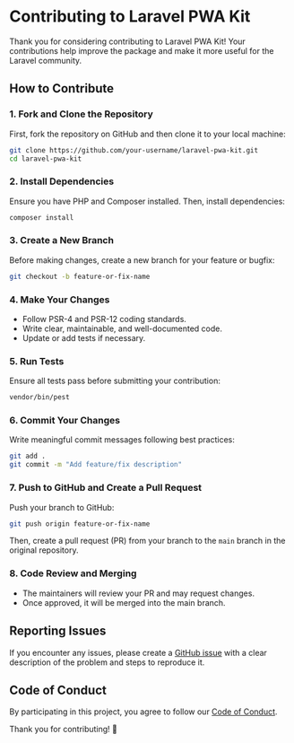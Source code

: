 # Contributing to Laravel PWA Kit

Thank you for considering contributing to Laravel PWA Kit! Your contributions help improve the package and make it more useful for the Laravel community.

## How to Contribute

### 1. Fork and Clone the Repository
First, fork the repository on GitHub and then clone it to your local machine:
```sh
git clone https://github.com/your-username/laravel-pwa-kit.git
cd laravel-pwa-kit
```

### 2. Install Dependencies
Ensure you have PHP and Composer installed. Then, install dependencies:
```sh
composer install
```

### 3. Create a New Branch
Before making changes, create a new branch for your feature or bugfix:
```sh
git checkout -b feature-or-fix-name
```

### 4. Make Your Changes
- Follow PSR-4 and PSR-12 coding standards.
- Write clear, maintainable, and well-documented code.
- Update or add tests if necessary.

### 5. Run Tests
Ensure all tests pass before submitting your contribution:
```sh
vendor/bin/pest
```

### 6. Commit Your Changes
Write meaningful commit messages following best practices:
```sh
git add .
git commit -m "Add feature/fix description"
```

### 7. Push to GitHub and Create a Pull Request
Push your branch to GitHub:
```sh
git push origin feature-or-fix-name
```
Then, create a pull request (PR) from your branch to the `main` branch in the original repository.

### 8. Code Review and Merging
- The maintainers will review your PR and may request changes.
- Once approved, it will be merged into the main branch.

## Reporting Issues
If you encounter any issues, please create a [GitHub issue](https://github.com/devrabiul/laravel-pwa-kit/issues) with a clear description of the problem and steps to reproduce it.

## Code of Conduct
By participating in this project, you agree to follow our [Code of Conduct](CODE_OF_CONDUCT.md).

Thank you for contributing! 🚀

